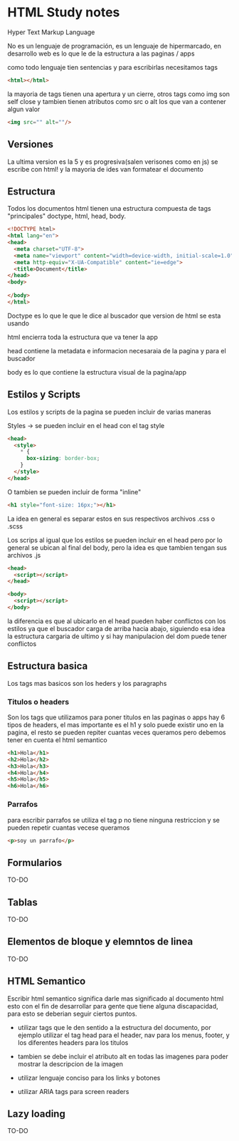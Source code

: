 # HTML Study notes

Hyper Text Markup Language 

No es un lenguaje de programación, es un lenguaje de hipermarcado,
en desarrollo web es lo que le de la estructura a las paginas / apps

como todo lenguaje tien sentencias y para escribirlas necesitamos tags

```html
<html></html>
````

la mayoria de tags tienen una apertura y un cierre, otros tags como img son 
self close y tambien tienen atributos como src o alt los que van a contener 
algun valor

```html
<img src="" alt=""/>
```

## Versiones 

La ultima version es la 5 y es progresiva(salen verisones como en js)
se escribe con html! y la mayoria de ides van formatear el documento

## Estructura

Todos los documentos html tienen una estructura compuesta de tags
"principales" doctype, html, head, body.

```html
<!DOCTYPE html>
<html lang="en">
<head>
  <meta charset="UTF-8">
  <meta name="viewport" content="width=device-width, initial-scale=1.0">
  <meta http-equiv="X-UA-Compatible" content="ie=edge">
  <title>Document</title>
</head>
<body>
  
</body>
</html>
```

Doctype es lo que le que le dice al buscador que version de html se
esta usando

html encierra toda la estructura que va tener la app

head contiene la metadata e informacion necesaraia de la pagina y 
para el buscador

body es lo que contiene la estructura visual de la pagina/app

## Estilos y Scripts

Los estilos y scripts de la pagina se pueden incluir de varias maneras

Styles -> se pueden incluir en el head con el tag style 
```html
<head>
  <style>
    * {
      box-sizing: border-box;
    }
  </style>
</head>
```
O tambien se pueden incluir de forma "inline"
```html
<h1 style="font-size: 16px;"></h1>
```

La idea en general es separar estos en sus respectivos archivos .css o 
.scss

Los scrips al igual que los estilos se pueden incluir en el head pero por 
lo general se ubican al final del body, pero la idea es que tambien tengan
sus archivos .js
```html
<head>
  <script></script>
</head>
```
```html
<body>
  <script></script>
</body>
```

la diferencia es que al ubicarlo en el head pueden haber conflictos con los
estilos ya que el buscador carga de arriba hacia abajo, siguiendo esa idea 
la estructura cargaria de ultimo y si hay manipulacion del dom puede tener
conflictos

## Estructura basica 

Los tags mas basicos son los heders y los paragraphs

### Titulos o headers

Son los tags que utilizamos para poner titulos en las paginas o apps 
hay 6 tipos de headers, el mas importante es el h1 y solo puede existir 
uno en la pagina, el resto se pueden repiter cuantas veces queramos pero 
debemos tener en cuenta el html semantico

```html
<h1>Hola</h1>
<h2>Hola</h2>
<h3>Hola</h3>
<h4>Hola</h4>
<h5>Hola</h5>
<h6>Hola</h6>
```
### Parrafos

para escribir parrafos se utiliza el tag p no tiene ninguna restriccion 
y se pueden repetir cuantas vecese queramos

```html
<p>soy un parrafo</p>
  ```

## Formularios
TO-DO

## Tablas 
TO-DO

## Elementos de bloque y elemntos de linea
TO-DO

## HTML Semantico

Escribir html semantico significa darle mas significado al documento html 
esto con el fin de desarrollar para gente que tiene alguna discapacidad,
para esto se deberian seguir ciertos puntos.

  * utilizar tags que le den sentido a la estructura del documento, 
    por ejemplo utilizar el tag head para el header, nav para los
    menus, footer, y los diferentes headers para los titulos

  * tambien se debe incluir el atributo alt en todas las imagenes
    para poder mostrar la descripcion de la imagen 

  * utilizar lenguaje conciso para los links y botones

  * utilizar ARIA tags para screen readers

## Lazy loading
TO-DO 

